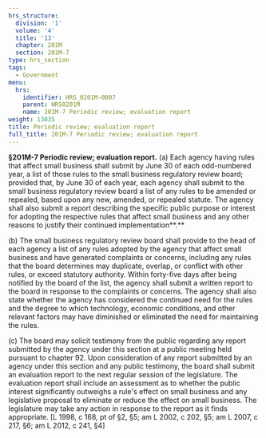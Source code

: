 ```yaml
---
hrs_structure:
  division: '1'
  volume: '4'
  title: '13'
  chapter: 201M
  section: 201M-7
type: hrs_section
tags:
  - Government
menu:
  hrs:
    identifier: HRS_0201M-0007
    parent: HRS0201M
    name: 201M-7 Periodic review; evaluation report
weight: 13035
title: Periodic review; evaluation report
full_title: 201M-7 Periodic review; evaluation report
---
```

**§201M-7 Periodic review; evaluation report.** (a) Each agency having rules that affect small business shall submit by June 30 of each odd-numbered year, a list of those rules to the small business regulatory review board; provided that, by June 30 of each year, each agency shall submit to the small business regulatory review board a list of any rules to be amended or repealed, based upon any new, amended, or repealed statute. The agency shall also submit a report describing the specific public purpose or interest for adopting the respective rules that affect small business and any other reasons to justify their continued implementation**.**

(b) The small business regulatory review board shall provide to the head of each agency a list of any rules adopted by the agency that affect small business and have generated complaints or concerns, including any rules that the board deter­mines may duplicate, overlap, or conflict with other rules, or exceed statutory authority. Within forty-five days after being notified by the board of the list, the agency shall submit a written report to the board in response to the complaints or concerns. The agency shall also state whether the agency has considered the continued need for the rules and the degree to which technology, economic condi­tions, and other relevant factors may have diminished or eliminated the need for maintaining the rules.

(c) The board may solicit testimony from the public regarding any report submitted by the agency under this section at a public meeting held pursuant to chapter 92\. Upon consideration of any report submitted by an agency under this section and any public testimony, the board shall submit an evaluation report to the next regular session of the legislature. The evaluation report shall include an assessment as to whether the public interest significantly outweighs a rule's effect on small business and any legislative proposal to eliminate or reduce the effect on small business. The legislature may take any action in response to the report as it finds appropriate. [L 1998, c 168, pt of §2, §5; am L 2002, c 202, §5; am L 2007, c 217, §6; am L 2012, c 241, §4]